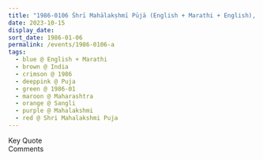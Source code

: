 ```yaml
---
title: "1986-0106 Śhrī Mahālakṣhmī Pūjā (English + Marathi + English), Ascent Is the Main Attention, Sangli, Maharashtra, India"
date: 2023-10-15
display_date: 
sort_date: 1986-01-06
permalink: /events/1986-0106-a
tags:
  - blue @ English + Marathi
  - brown @ India
  - crimson @ 1986
  - deeppink @ Puja
  - green @ 1986-01
  - maroon @ Maharashtra
  - orange @ Sangli
  - purple @ Mahalakshmi 
  - red @ Shri Mahalakshmi Puja
---
```


<wave-list>
  <list-title color="green" width="75">Key Quote</list-title>
  <list-item color="BlanchedAlmond"  width="200"></list-item>
  <list-item color="Lavender"></list-item>
  <list-item color="BlanchedAlmond"></list-item>
</wave-list>

<br>

<wave-list>
  <list-title color="green" width="75">Comments</list-title>
  <list-item color="BlanchedAlmond"  width="200"></list-item>
  <list-item color="Lavender"></list-item>
  <list-item color="BlanchedAlmond"></list-item>
</wave-list>
